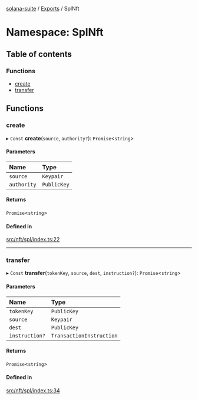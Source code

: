 [solana-suite](../README.md) / [Exports](../modules.md) / SplNft

# Namespace: SplNft

## Table of contents

### Functions

- [create](SplNft.md#create)
- [transfer](SplNft.md#transfer)

## Functions

### create

▸ `Const` **create**(`source`, `authority?`): `Promise`<`string`\>

#### Parameters

| Name | Type |
| :------ | :------ |
| `source` | `Keypair` |
| `authority` | `PublicKey` |

#### Returns

`Promise`<`string`\>

#### Defined in

[src/nft/spl/index.ts:22](https://github.com/fukaoi/solana-suite/blob/de2b092/src/nft/spl/index.ts#L22)

___

### transfer

▸ `Const` **transfer**(`tokenKey`, `source`, `dest`, `instruction?`): `Promise`<`string`\>

#### Parameters

| Name | Type |
| :------ | :------ |
| `tokenKey` | `PublicKey` |
| `source` | `Keypair` |
| `dest` | `PublicKey` |
| `instruction?` | `TransactionInstruction` |

#### Returns

`Promise`<`string`\>

#### Defined in

[src/nft/spl/index.ts:34](https://github.com/fukaoi/solana-suite/blob/de2b092/src/nft/spl/index.ts#L34)
